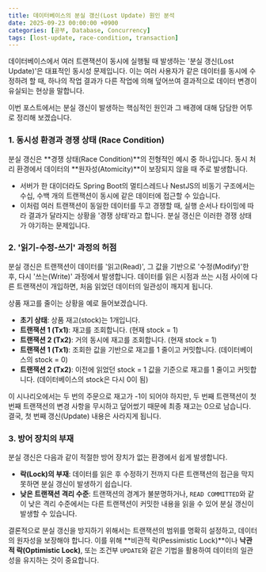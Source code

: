 ```yaml
---
title: 데이터베이스의 분실 갱신(Lost Update) 원인 분석
date: 2025-09-23 00:00:00 +0900
categories: [공부, Database, Concurrency]
tags: [lost-update, race-condition, transaction]
---
```


데이터베이스에서 여러 트랜잭션이 동시에 실행될 때 발생하는 '분실 갱신(Lost Update)'은 대표적인 동시성 문제입니다. 이는 여러 사용자가 같은 데이터를 동시에 수정하려 할 때, 하나의 작업 결과가 다른 작업에 의해 덮어쓰여 결과적으로 데이터 변경이 유실되는 현상을 말합니다.

이번 포스트에서는 분실 갱신이 발생하는 핵심적인 원인과 그 배경에 대해 담담한 어투로 정리해 보겠습니다.

### 1. 동시성 환경과 경쟁 상태 (Race Condition)

분실 갱신은 **경쟁 상태(Race Condition)**의 전형적인 예시 중 하나입니다. 동시 처리 환경에서 데이터의 **원자성(Atomicity)**이 보장되지 않을 때 주로 발생합니다.

- 서버가 한 대이더라도 Spring Boot의 멀티스레드나 NestJS의 비동기 구조에서는 수십, 수백 개의 트랜잭션이 동시에 같은 데이터에 접근할 수 있습니다.
- 이처럼 여러 트랜잭션이 동일한 데이터를 두고 경쟁할 때, 실행 순서나 타이밍에 따라 결과가 달라지는 상황을 '경쟁 상태'라고 합니다. 분실 갱신은 이러한 경쟁 상태가 야기하는 문제입니다.

### 2. '읽기-수정-쓰기' 과정의 허점

분실 갱신은 트랜잭션이 데이터를 '읽고(Read)', 그 값을 기반으로 '수정(Modify)'한 후, 다시 '쓰는(Write)' 과정에서 발생합니다. 데이터를 읽은 시점과 쓰는 시점 사이에 다른 트랜잭션이 개입하면, 처음 읽었던 데이터의 일관성이 깨지게 됩니다.

상품 재고를 줄이는 상황을 예로 들어보겠습니다.

- **초기 상태**: 상품 재고(stock)는 1개입니다.
- **트랜잭션 1 (Tx1)**: 재고를 조회합니다. (현재 stock = 1)
- **트랜잭션 2 (Tx2)**: 거의 동시에 재고를 조회합니다. (현재 stock = 1)
- **트랜잭션 1 (Tx1)**: 조회한 값을 기반으로 재고를 1 줄이고 커밋합니다. (데이터베이스의 stock = 0)
- **트랜잭션 2 (Tx2)**: 이전에 읽었던 stock = 1 값을 기준으로 재고를 1 줄이고 커밋합니다. (데이터베이스의 stock은 다시 0이 됨)

이 시나리오에서는 두 번의 주문으로 재고가 -1이 되어야 하지만, 두 번째 트랜잭션이 첫 번째 트랜잭션의 변경 사항을 무시하고 덮어썼기 때문에 최종 재고는 0으로 남습니다. 결국, 첫 번째 갱신(Update) 내용은 사라지게 됩니다.

### 3. 방어 장치의 부재

분실 갱신은 다음과 같이 적절한 방어 장치가 없는 환경에서 쉽게 발생합니다.

- **락(Lock)의 부재**: 데이터를 읽은 후 수정하기 전까지 다른 트랜잭션의 접근을 막지 못하면 분실 갱신이 발생하기 쉽습니다.
- **낮은 트랜잭션 격리 수준**: 트랜잭션의 경계가 불분명하거나, `READ COMMITTED`와 같이 낮은 격리 수준에서는 다른 트랜잭션이 커밋한 내용을 읽을 수 있어 분실 갱신이 발생할 수 있습니다.

결론적으로 분실 갱신을 방지하기 위해서는 트랜잭션의 범위를 명확히 설정하고, 데이터의 원자성을 보장해야 합니다. 이를 위해 **비관적 락(Pessimistic Lock)**이나 **낙관적 락(Optimistic Lock)**, 또는 조건부 `UPDATE`와 같은 기법을 활용하여 데이터의 일관성을 유지하는 것이 중요합니다.